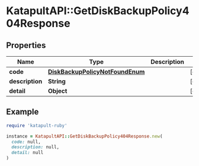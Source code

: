 # KatapultAPI::GetDiskBackupPolicy404Response

## Properties

| Name | Type | Description | Notes |
| ---- | ---- | ----------- | ----- |
| **code** | [**DiskBackupPolicyNotFoundEnum**](DiskBackupPolicyNotFoundEnum.md) |  | [optional] |
| **description** | **String** |  | [optional] |
| **detail** | **Object** |  | [optional] |

## Example

```ruby
require 'katapult-ruby'

instance = KatapultAPI::GetDiskBackupPolicy404Response.new(
  code: null,
  description: null,
  detail: null
)
```

